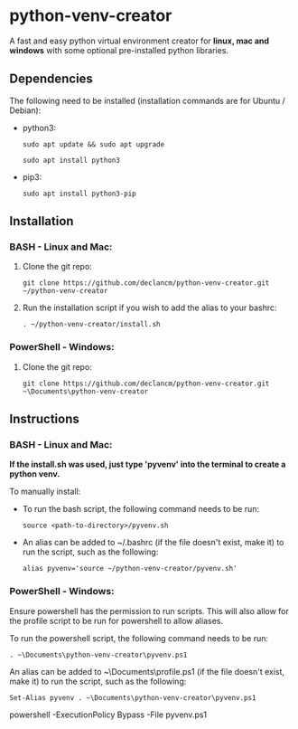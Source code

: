 # python-venv-creator
A fast and easy python virtual environment creator for **linux, mac and windows** with some optional pre-installed python libraries.

## Dependencies
The following need to be installed (installation commands are for Ubuntu / Debian):
- python3:

      sudo apt update && sudo apt upgrade

      sudo apt install python3

- pip3:

      sudo apt install python3-pip

## Installation

### BASH - Linux and Mac:

1. Clone the git repo:

       git clone https://github.com/declancm/python-venv-creator.git ~/python-venv-creator

2. Run the installation script if you wish to add the alias to your bashrc:

       . ~/python-venv-creator/install.sh

### PowerShell - Windows:

1. Clone the git repo:

       git clone https://github.com/declancm/python-venv-creator.git ~\Documents\python-venv-creator

## Instructions

### BASH - Linux and Mac:

**If the install.sh was used, just type 'pyvenv' into the terminal to create a python venv.**

To manually install:

- To run the bash script, the following command needs to be run:

      source <path-to-directory>/pyvenv.sh

- An alias can be added to ~/.bashrc (if the file doesn't exist, make it) to run the script, such as the following:

      alias pyvenv='source ~/python-venv-creator/pyvenv.sh'

### PowerShell - Windows:

Ensure powershell has the permission to run scripts. This will also allow for the profile script to be run for powershell to allow aliases.

To run the powershell script, the following command needs to be run:

    . ~\Documents\python-venv-creator\pyvenv.ps1

An alias can be added to ~\Documents\profile.ps1 (if the file doesn't exist, make it) to run the script, such as the following:

    Set-Alias pyvenv . ~\Documents\python-venv-creator\pyvenv.ps1

powershell -ExecutionPolicy Bypass -File pyvenv.ps1
